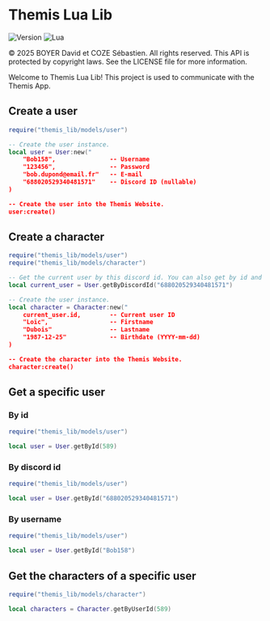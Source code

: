 # Themis Lua Lib

![Version](https://img.shields.io/badge/Version-0.1.0--alpha.1-blue.svg)
![Lua](https://img.shields.io/badge/Lua-5.4%2B-blue.svg)

© 2025 BOYER David et COZE Sébastien. All rights reserved. This API is protected by copyright laws. See the LICENSE file for more information.

Welcome to Themis Lua Lib! This project is used to communicate with the Themis App.

## Create a user

```lua
require("themis_lib/models/user")

-- Create the user instance.
local user = User:new("
    "Bob158",               -- Username
    "123456",               -- Password
    "bob.dupond@email.fr"   -- E-mail
    "688020529340481571"    -- Discord ID (nullable)
)

-- Create the user into the Themis Website.
user:create()
```

## Create a character

```lua
require("themis_lib/models/user")
require("themis_lib/models/character")

-- Get the current user by this discord id. You can also get by id and by username.
local current_user = User.getByDiscordId("688020529340481571")

-- Create the user instance.
local character = Character:new("
    current_user.id,        -- Current user ID
    "Loïc",                 -- Firstname
    "Dubois"                -- Lastname
    "1987-12-25"            -- Birthdate (YYYY-mm-dd)
)

-- Create the character into the Themis Website.
character:create()
```

## Get a specific user

### By id

```lua
require("themis_lib/models/user")

local user = User.getById(589)
```

### By discord id

```lua
require("themis_lib/models/user")

local user = User.getById("688020529340481571")
```

### By username

```lua
require("themis_lib/models/user")

local user = User.getById("Bob158")
```

## Get the characters of a specific user

```lua
require("themis_lib/models/character")

local characters = Character.getByUserId(589)
```
